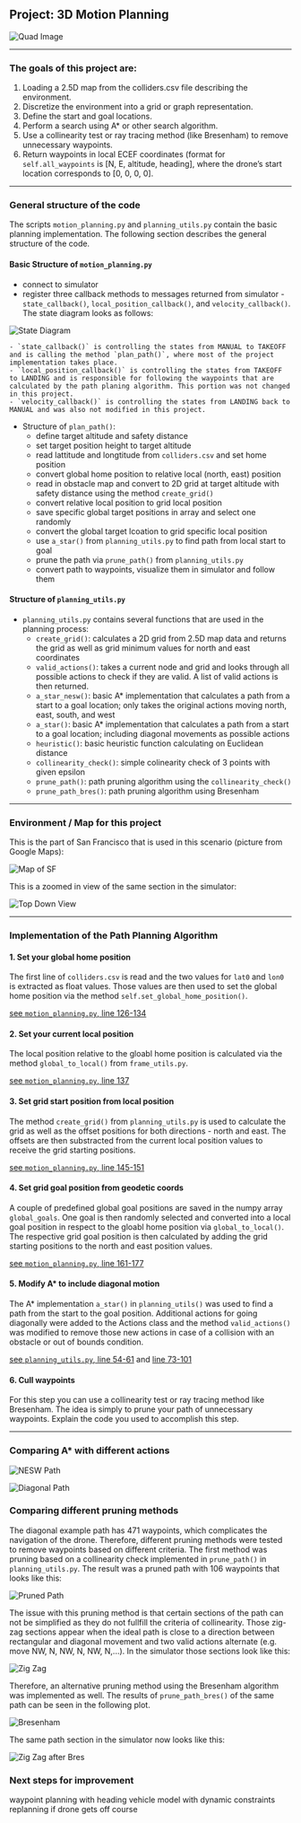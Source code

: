 ## Project: 3D Motion Planning
![Quad Image](./misc/enroute.png)

---

### The goals of this project are:
1. Loading a 2.5D map from the colliders.csv file describing the environment.
2. Discretize the environment into a grid or graph representation.
3. Define the start and goal locations.
4. Perform a search using A* or other search algorithm.
5. Use a collinearity test or ray tracing method (like Bresenham) to remove unnecessary waypoints.
6. Return waypoints in local ECEF coordinates (format for `self.all_waypoints` is [N, E, altitude, heading], where the drone’s start location corresponds to [0, 0, 0, 0].

---

### General structure of the code

The scripts `motion_planning.py` and `planning_utils.py` contain the basic planning implementation. The following section describes the general structure of the code.

#### Basic Structure of `motion_planning.py`

- connect to simulator
- register three callback methods to messages returned from simulator - `state_callback()`, `local_position_callback()`, and `velocity_callback()`. The state diagram looks as follows:

![State Diagram](./misc/state_diagram.png)

	- `state_callback()` is controlling the states from MANUAL to TAKEOFF and is calling the method `plan_path()`, where most of the project implementation takes place.
	- `local_position_callback()` is controlling the states from TAKEOFF to LANDING and is responsible for following the waypoints that are calculated by the path planing algorithm. This portion was not changed in this project.  
	- `velocity_callback()` is controlling the states from LANDING back to MANUAL and was also not modified in this project.


- Structure of `plan_path()`:
	- define target altitude and safety distance
	- set target position height to target altitude
	- read lattitude and longtitude from `colliders.csv` and set home position
	- convert global home position to relative local (north, east) position
	- read in obstacle map and convert to 2D grid at target altitude with safety distance using the method `create_grid()`
	- convert relative local position to grid local position
	- save specific global target positions in array and select one randomly
	- convert the global target lcoation to grid specific local position
	- use `a_star()` from `planning_utils.py` to find path from local start to goal
	- prune the path via `prune_path()` from `planning_utils.py`
	- convert path to waypoints, visualize them in simulator and follow them


#### Structure of `planning_utils.py`

 -  `planning_utils.py` contains several functions that are used in the planning process:
 	- `create_grid()`: calculates a 2D grid from 2.5D map data and returns the grid as well as grid minimum values for north and east coordinates 
 	- `valid_actions()`: takes a current node and grid and looks through all possible actions to check if they are valid. A list of valid actions is then returned.
 	- `a_star_nesw()`: basic A* implementation that calculates a path from a start to a goal location; only takes the original actions moving north, east, south, and west
 	- `a_star()`: basic A* implementation that calculates a path from a start to a goal location; including diagonal movements as possible actions
 	- `heuristic()`: basic heuristic function calculating on Euclidean distance
 	- `collinearity_check()`: simple colinearity check of 3 points with given epsilon
 	- `prune_path()`: path pruning algorithm using the `collinearity_check()`
 	- `prune_path_bres()`: path pruning algorithm using Bresenham


---


### Environment / Map for this project

This is the part of San Francisco that is used in this scenario (picture from Google Maps):

![Map of SF](./misc/map.png)

This is a zoomed in view of the same section in the simulator: 

![Top Down View](./misc/high_up.png)


---


### Implementation of the Path Planning Algorithm

#### 1. Set your global home position
The first line of `colliders.csv` is read and the two values for `lat0` and `lon0` is extracted as float values. Those values are then used to set the global home position via the method `self.set_global_home_position()`.

<a href="/motion_planning.py#L126-L134">see `motion_planning.py`, line 126-134</a>


#### 2. Set your current local position
The local position relative to the gloabl home position is calculated via the method `global_to_local()` from `frame_utils.py`.

<a href="/motion_planning.py#L137">see `motion_planning.py`, line 137</a>


#### 3. Set grid start position from local position
The method `create_grid()` from `planning_utils.py` is used to calculate the grid as well as the offset positions for both directions - north and east. The offsets are then substracted from the current local position values to receive the grid starting positions.

<a href="/motion_planning.py#L145-L151">see `motion_planning.py`,  line 145-151</a>


#### 4. Set grid goal position from geodetic coords
A couple of predefined global goal positions are saved in the numpy array `global_goals`. One goal is then randomly selected and converted into a local goal position in respect to the gloabl home position via `global_to_local()`. The respective grid goal position is then calculated by adding the grid starting positions to the north and east position values.

<a href="/motion_planning.py#L161-L177">see `motion_planning.py`,  line 161-177</a>


#### 5. Modify A* to include diagonal motion
The A* implementation `a_star()` in `planning_utils()` was used to find a path from the start to the goal position. Additional actions for going diagonally were added to the Actions class and the method `valid_actions()` was modified to remove those new actions in case of a collision with an obstacle or out of bounds condition.

<a href="/planning_utils.py#L54-L61">see `planning_utils.py`, line 54-61</a> and
<a href="/planning_utils.py#L73-L101">line 73-101</a>


#### 6. Cull waypoints 
For this step you can use a collinearity test or ray tracing method like Bresenham. The idea is simply to prune your path of unnecessary waypoints. Explain the code you used to accomplish this step.


---


### Comparing A* with different actions 

![NESW Path](./misc/plot_path_nesw.png)

![Diagonal Path](./misc/plot_path_diagonal.png)


### Comparing different pruning methods

The diagonal example path has 471 waypoints, which complicates the navigation of the drone. Therefore, different pruning methods were tested to remove waypoints based on different criteria. The first method was pruning based on a collinearity check implemented in `prune_path()` in `planning_utils.py`. The result was a pruned path with 106 waypoints that looks like this: 

![Pruned Path](./misc/plot_path_pruned.png)

The issue with this pruning method is that certain sections of the path can not be simplified as they do not fullfill the criteria of collinearity. Those zig-zag sections appear when the ideal path is close to a direction between rectangular and diagonal movement and two valid actions alternate (e.g. move NW, N, NW, N, NW, N,...). In the simulator those sections look like this: 

![Zig Zag](./misc/zig_zag_waypoints.png)

Therefore, an alternative pruning method using the Bresenham algorithm was implemented as well. The results of  `prune_path_bres()` of the same path can be seen in the following plot. 

![Bresenham](./misc/plot_path_pruned_bres.png)

The same path section in the simulator now looks like this:

![Zig Zag after Bres](./misc/bresenham_waypoints.png)

### Next steps for improvement

waypoint planning with heading
vehicle model with dynamic constraints
replanning if drone gets off course